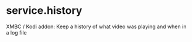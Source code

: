 # service.history
XMBC / Kodi addon: Keep a history of what video was playing and when in a log file

